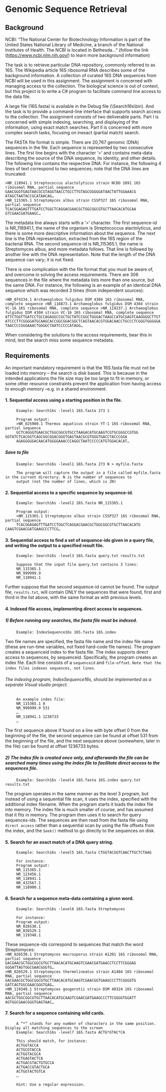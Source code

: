 # Genomic Sequence Retrieval

## Background
NCBI: “The National Center for Biotechnology Information is part of the United States National Library of Medicine, a branch of the National Institutes of Health. The NCBI is located in Bethesda…” (follow the link (https://www.ncbi.nlm.nih.gov/) to learn more background information)

The task is to retrieve particular DNA repository, commonly referred to as 16S. The Wikipedia article 16S ribosomal RNA describes some of the background information. A collection of curated 16S DNA sequences from NCBI will be used in this assignment. The assignment is concerned with managing access to the collection. The biological science is out of context, but this project is to write a C# program to facilitate command line access to the data file.

A large file (16S.fasta) is available in the Debug file (\Search16s\bin). And the task is to provide a command-line interface that supports search access to the collection. The assignment consists of two deliverable parts. Part I is concerned with simple indexing, searching, and displaying of the information, using exact match searches. Part II is concerned with more complex search tasks, focusing on inexact (partial match) search.

The FASTA file format is simple. There are 20,767 genomic (DNA) sequences in the file. Each sequence is represented by two consecutive lines. The first line begins with the character ‘>’ and contains meta-data describing the source of the DNA sequence, its identity, and other details. The following line contains the respective DNA. For instance, the following 4 lines of text correspond to two sequences; note that the DNA lines are truncated:

`>NR_118941.1 Streptococcus alactolyticus strain NCDO 1091 16S ribosomal RNA, partial sequence` `GAACGGGTGAGTAACGCGTAGGTAACCTGCCTTGTAGCGGGGGATAACTATTGGAAACG ATAGCTAATACCGCATAACAG…`  
`>NR_115365.1 Streptomyces albus strain CSSP327 16S ribosomal RNA, partial sequence` `TCACGGAGAGTTTGATCCTGGCTCAGGACGAACGCTGGCGGCGTGCTTAACACATGCAA GTCGAACGATGAAGC…`

The metadata line always starts with a ‘>’ character. The first sequence-id is NR_118941.1, the name of the organism is Streptococcus alactolyticus, and there is some more descriptive information about the sequence. The next line is the DNA representation, extracted from the 16S region of the bacterial RNA. The second sequence-id is NR_115365.1, the name is Streptomyces albus, and more metadata follows. That line is followed by another line with the DNA representation. Note that the length of the DNA sequence can vary; it is not fixed.

There is one complication with the file format that you must be aware of, and overcome in solving the access requirements. There are 306 sequences in the file where the metadata lists more than one source, but the same DNA. For instance, the following is an example of an identical DNA sequence which was recorded 3 times (from independent sources):

`>NR_074334.1 Archaeoglobus fulgidus DSM 4304 16S ribosomal RNA, complete sequence >NR_118873.1 Archaeoglobus fulgidus DSM 4304 strain VC-16 16S ribosomal RNA, complete sequence >NR_119237.1 Archaeoglobus fulgidus DSM 4304 strain VC-16 16S ribosomal RNA, complete sequence`  
`ATTCTGGTTGATCCTGCCAGAGGCCGCTGCTATCCGGCTGGGACTAAGCCATGCGAGTCAAGGGGCTTGTATCCCTTCGGGGATGCAAGCACCGGCGGACGGCTCAGTAACACGTGGACAACCTGCCCTCGGGTGGGGGATAACCCCGGGAAACTGGGGCTAATCCCCCATAGG…`

When considering the solutions to the access requirements, bear this in mind, lest the search miss some sequence metadata.

## Requirements
An important mandatory requirement is that the 16S.fasta file must not be loaded into memory – the search is disk based. This is because in the intended applications the file size may be too large to fit in memory, or some other resource constraints prevent the application from having access to enough memory –e.g. in a shared environment.

#### 1. Sequential access using a starting position in the file.
         Example: Search16s -level1 16S.fasta 273 1
         
         Program output:
         >NR_025900.1 Thermus aquaticus strain YT-1 16S ribosomal RNA, partial sequence
         GCTCAGGGTGAACGCTGGCGGCGTGCCTAAGACATGCAAGTCGTGCGGGCCGTGG GGTATCTCACGGTCAGCGGCGGACGGGTGAGTAACGCGTGGGTGACCTACCCGGA
         AGAGGGGGACAACATGGGGAAACCCAGGCTAATCCCCCATGTGGACACAT…
##### Save to file
         Example: Search16s -level1 16S.fasta 273 N > myfile.fasta
         
         The program will capture the output in a file called myfile.fasta in the current directory. N is the number of sequences to
         output (not the number of lines, which is 2N)

#### 2. Sequential access to a specific sequence by sequence-id.
         Example: Search16s -level2 16S.fasta NR_115365.1
         
         Program output:
         >NR_115365.1 Streptomyces albus strain CSSP327 16S ribosomal RNA, partial sequence
         TCACGGAGAGTTTGATCCTGGCTCAGGACGAACGCTGGCGGCGTGCTTAACACATG CAAGTCGAACGATGAAGCCCTTCG…

#### 3. Sequential access to find a set of sequence-ids given in a query file, and writing the output to a specified result file.
         Example: Search16s -level3 16S.fasta query.txt results.txt
         
         Suppose that the input file query.txt contains 3 lines:
         NR_115365.1
         NR_999999.9
         NR_118941.1
Further suppose that the second sequence-id cannot be found. The output file, `results.txt`, will contain ONLY the sequences that were found, first and third in the list above, with the same format as with previous levels.

#### 4. Indexed file access, implementing direct access to sequences.
##### 1) Before running any searches, the fasta file must be indexed.
         Example: IndexSequence16s 16S.fasta 16S.index 
Two file names are specified, the fasta file name and the index file name (these are run-time variables, not fixed hard-code file names). The program creates a sequenceid index to the fasta file. The index supports direct access to sequences, by sequenceid. Specifically, the program creates an index file. Each line consists of a `sequenceid` and `file-offset`. `Note that the index files indexes sequences, not lines`.  
###### The indexing program, IndexSequence16s, should be implemented as a separate Visual studio project.
         An example index file:
         NR_115365.1 0
         NR_999999.9 531
         …
         NR_118941.1 1236733
         …
The first sequence above if found on a line with byte offset 0 from the beginning of the file, the second sequence can be found at offset 531 from the beginning of the file, and the next sequence above (somewhere, later in the file) can be found at offset 1236733 bytes.
##### 2) The index file is created once only, and afterwards the file can be searched many times using the index file to facilitate direct access to the sequences file.
         Example: Search16s -level4 16S.fasta 16S.index query.txt results.txt
The program operates in the same manner as the level 3 program, but instead of using a sequential file scan, it uses the index, specified with the additional index filename. When the program starts it loads the index file into memory. The index file is much smaller of course, and has assumed that it fits in memory. The program then uses it to search for query sequences-ids. The sequences are then read from the fasta file using `direct access` rather than a sequential scan by using the file offsets from the index, and the `Seek()` method to go directly to the sequences on disk.

#### 5. Search for an exact match of a DNA query string.
         Example: Search16s -level5 16S.fasta CTGGTACGGTCAACTTGCTCTAAG
         
         For instance:
         Program output:
         NR_115365.1
         NR_123456.1
         NR_118941.1
         NR_432567.1
         NR_118900.1

#### 6. Search for a sequence meta-data containing a given word.
         Example: Search16s -level6 16S.fasta Streptomyces
         
         For instance:
         Program output:
         NR_026530.1
         NR_026529.1
         NR_119348.1
These sequence-ids correspond to sequences that match the word Streptomyces:  
`>NR_026530.1 Streptomyces macrosporus strain A1201 16S ribosomal RNA, partial sequence`   `GACGAACGCTGGCGGCGTGCTTAACACATGCAAGTCGAACGATGAACCTCCTTCGGGAG GGGATTAGTGGCGAACGGGTG…`  
`>NR_026529.1 Streptomyces thermolineatus strain A1484 16S ribosomal RNA, partial sequence`   `GACGAACGCTGGCGGCGTGCTTAACACATGCAAGTCGAACGGTGAAGCCCTTCGGGGTG GATCAGTGGCGAACGGGTGAG…`  
`>NR_119348.1 Streptomyces gougerotii strain DSM 40324 16S ribosomal RNA, partial sequence`   `AACGCTGGCGGCGTGCTTAACACATGCAAGTCGAACGATGAAGCCCTTCGGGGTGGATT AGTGGCGAACGGGTGAGTAAC…`

#### 7. Search for a sequence containing wild cards.
         A “*” stands for any number of characters in the same position. Display all matching sequences to the screen
         Example: Search16s -level7 16S.fasta ACTG*GTAC*CA
         
         This should match, for instance:
         ACTGGTACCA
         ACTGCGTACCA
         ACTGGTACGCA
         ACTGAGTACTCA
         ACTGACGTACTGTGCCA
         ACTGACCGTACTGCA
         ACTGGTACTGTCA
         …
         
         Hint: Use a regular expression.

